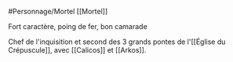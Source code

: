 #Personnage/Mortel [[Mortel]]

Fort caractère, poing de fer, bon camarade

Chef de l'inquisition et second des 3 grands pontes de l'[[Église du Crépuscule]], avec [[Calicos]] et [[Arkos]].